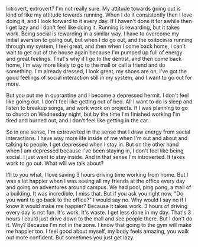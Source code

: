 Introvert, extrovert? I'm not really sure. My attitude towards going out is kind of like my attitude towards running. When I do it consistently then I love doing it, and I look forward to it every day. If I haven't done it for awhile then I get lazy and I don't feel like doing it. Running is rewarding, but it takes work. Being social is rewarding in a similar way. I have to overcome my initial aversion to going out, but when I do go out, and the oxitocin is running through my system, I feel great, and then when I come back home, I can't wait to get out of the house again because I'm pumped up full of energy and great feelings. That's why if I go to the dentist, and then come back home, I'm way more likely to go to the mall or call a friend and do something. I'm already dressed, I look great, my shoes are on, I've got the good feelings of social interaction still in my system, and I want to go out for more.

But you put me in quarantine and I become a depressed hermit. I don't feel like going out. I don't feel like getting out of bed. All I want to do is sleep and listen to breakup songs, and work work on projects. If I was planning to go to church on Wednesday night, but by the time I'm finished working I'm tired and burned out, and I don't feel like getting in the car.

So in one sense, I'm extroverted in the sense that I draw energy from social interactions. I have way more life inside of me when I'm out and about and talking to people. I get depressed when I stay in. But on the other hand when I am depressed because I've been staying in, I don't feel like being social. I just want to stay inside. And in that sense I'm introverted. It takes work to go out. What will we talk about?

I'll to you what, I love saving 3 hours driving time working from home. But I was a lot happier when I was seeing all my friends at the office every day and going on adventures around campus. We had pool, ping pong, a mall of a building. It was incredible. I miss that. But if you ask you right now, "Do you want to go back to the office?" I would say no. Why would I say no if I know it would make me happier? Because it takes work. 3 hours of driving every day is not fun. It's work. It's waste. I get less done in my day. That's 3 hours I could just drive down to the mall and see people there. But I don't do it. Why? Because I'm not in the zone. I know that going to the gym will make me happier too. I feel good about myself, my body feels amazing, you walk out more confident. But sometimes you just get lazy.